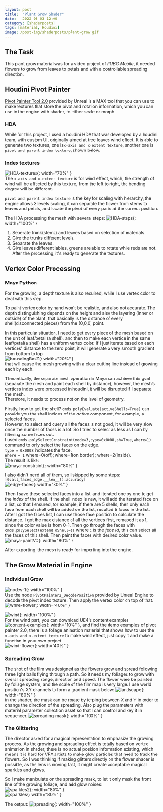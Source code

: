 ```yaml
---
layout: post
title:  "Plant Grow Shader"
date:   2022-03-03 12:00
category: [shaderposts]
tags: [material, Houdini]
image: /post-img/shaderposts/plant-grow.gif
---
```

<!-- 
1. [The Task](#the-task)
2. [Houdini Pivot Painter](#houdini-pivot-painter)
    - [HDA](#hda)
    - [Index textures](#index-textures)  
3. [Vertex Color Processing](#vertex-color-processing)
    - [Maya Python](#maya-python)
4. [The Grow Material in Engine](#the-grow-material-in-engine)
    - [Individual Grow](#individual-grow)
    - [Spreading Grow](#spreading-grow)
    - [The Glittering](#the-glittering) -->


## The Task
This plant grow material was for a video project of *PUBG Mobile*, it needed flowers to grow from leaves to petals and with a controllable spreading direction.  

## Houdini Pivot Painter 

[Pivot Painter Tool 2.0](https://docs.unrealengine.com/4.27/en-US/AnimatingObjects/PivotPainter/PivotPainter2/) provided by Unreal is a MAX tool that you can use to make textures that store the pivot and rotation information, which you can use in the engine with shader, to either scale or morph. <br />
### HDA
While for this project, I used a houdini HDA that was developed by a houdini team, with custom UI, originally aimed at tree leaves wind effect. It is able to generate two textures, one is`x-axis and x-extent texture`, another one is `pivot and parent index texture`, shown below. <br />
### Index textures
![HDA-textures](/post-img/shaderposts/PUBGM/HDA-textures.png){: width="70%" }<br />
The `x-axis and x-extent texture` is for wind effect, which, the strength of wind will be affected by this texture, from the left to right, the bending degree will be different.

`pivot and parent index texture` is the key for scaling with hierarchy, the engine allows 3 levels scaling, it can separate the flower from stems to leaves and petals, and locate the pivot of every parts at the correct position. <br />

The HDA processing the mesh with several steps:
![HDA-steps](/post-img/shaderposts/PUBGM/HDA-steps.png){: width="100%" }<br />
1. Seperate trunk(stems) and leaves based on selection of materials.
2. Give the trunks different levels.
3. Separate the leaves.
4. Give leaves different lables, greens are able to rotate while reds are not.
After the processing, it's ready to generate the textures.


## Vertex Color Processing
### Maya Python
For the growing, a depth texture is also required, while I use vertex color to deal with this step.

To paint vertex color by hand won't be realistic, and also not accurate. The depth distinguishing depends on the height and also the layering (inner or outside) of the plant, that basically is the distance of every shell(disconnected pieces) from the (0,0,0) point.  <br /> 

In this particular situation, I need to get every piece of the mesh based on the unit of leaf/petal (a shell), and then to make each vertice in the same leaf/petal(a shell) has a uniform vertex color. If I just iterate based on each vertices' distance to the zero point, it will generate a very smooth gradient from bottom to top<br />
![boundingBoxZ](/post-img/shaderposts/PUBGM/boundingBoxZ.jpg){: width="20%" } <br />
that will cause the mesh growing with a clear cutting line instead of growing each by each.  <br />

Theoretically, the `separate mesh` operation in Maya can achieve this goal (separate the mesh and paint each shell by distance), however, the mesh’s vertices index were processed in houdini, it will be disrupted if I separate the mesh. <br />
Therefore, it needs to process not on the level of geometry.<br />

Firstly, how to get the shell? `cmds.polyEvaluate(activeShells=True)` can provide you the shell indices of the *active* component, for example, a selected faces. <br />
However, to select and query all the faces is not good, it will be very slow once the number of faces is a lot. So I tried to select as less as I can by filtering some faces out. <br />
I used `cmds.polySelectConstraint(mode=3,type=0x0008,sh=True,where=1)` command to only select the faces on the edge. <br />
`type = 0x0008` indicates the face. <br />
`Where = 1`  where=0(off); where=1(on border); where=2(inside).<br />
The result is like:<br />
![maya-constraint](/post-img/shaderposts/PUBGM/maya-constraint.jpg){: width="80%" }<br />

I also didn't need all of them, so I skipped by some steps:<br />
`[0:all_faces_edge.__len__():accuracy]` <br />
![edge-faces](/post-img/shaderposts/PUBGM/edge-faces.jpg){: width="80%" }<br />

Then I save these selected faces into a list, and iterated one by one to get the *index* of the shell. If the shell index is new, it will add the iterated face on a list, so that I ensured, for example, if there are 5 shells, then only each face from each shell will be added on the list, resulted 5 faces in the list.  <br />
After I got the faces list, I can use those face position to calculate the distance. I got the max distance of all the vertices first, remaped it as 1, since the color value is from 0-1. Then go through the faces with `cmds.polySelect(extendToShell=i)` where `i` is the *face id*, this can select all the faces of this shell. Then paint the faces with desired color value. <br />
![maya-paintVC](/post-img/shaderposts/PUBGM/maya-paintVC.gif){: width="80%" }<br />


After exporting, the mesh is ready for importing into the engine.


## The Grow Material in Engine
### Individual Grow
![nodes-1](/post-img/shaderposts/PUBGM/nodes-1.jpg){: width="100%" }<br />
Use the node `PivotPainter2_DecodePosition` provided by Unreal Engine to decode the pivot index texture. Then apply the vertex color on top of that. <br />
![white-flower](/post-img/shaderposts/PUBGM/white-flower.gif){: width="40%" }<br />

![wind](/post-img/shaderposts/PUBGM/wind.jpg){: width="100%" }<br />
For the wind part, you can download UE4's content examples ![content-examples](/post-img/shaderposts/PUBGM/content-examples.jpg){: width="10%" }, and find the demo examples of pivot painter 2.0, there is a foliage animation material that shows how to use the `x-axis and x-extent texture` to make wind effect, just copy it and make a function in your own project. <br />
![wind-flower](/post-img/shaderposts/PUBGM/wind-flower.gif){: width="40%" }<br />

### Spreading Grow
The shot of the film was designed as the flowers grow and spread following three light balls flying through a path. So it needs my foliages to grow with overall spreading range, direction and speed. 
The flower were be painted by foliage system, and the scale of the film map is very large. I use world position's XY channels to form a gradient mask below:
![landscape](/post-img/shaderposts/PUBGM/landscape.jpg){: width="80%" }<br />
In the shader, the mask can be rotate by lerping between X and Y in order to change the direction of the spreading. Also plug the parameters with material parameter collection asset so that I can control and key it in sequencer. 
![spreading-mask](/post-img/shaderposts/PUBGM/spreading-mask.jpg){: width="100%" }<br />

### The Glittering
The director asked for a magical representation to emphasize the growing process. As the growing and spreading effect is totally based on vertex animation in shader, there is no actual position information existing, which means it is hard for VFX artists to make glow particles that need to track the flowers. So I was thinking if making glitters directly on the flower shader is possible, as the lens is moving fast, it might create acceptable magical sparkles and glows. 

So I make manipulate on the spreading mask, to let it only mask the front line of the growing foliage, and add glow noises:<br />
![sparkles2](/post-img/shaderposts/PUBGM/sparkles2.jpg){: width="80%" }<br />
![sparkles](/post-img/shaderposts/PUBGM/sparkles.jpg){: width="80%" }<br />

The output:
![spreading](/post-img/shaderposts/PUBGM/spreading.gif){: width="100%" }<br />
